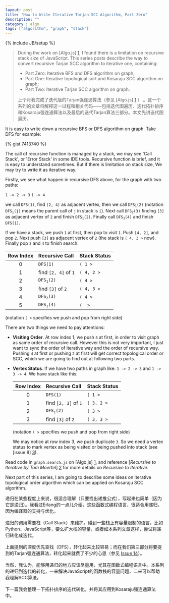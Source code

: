 ```yaml
---
layout: post
title: "How to Write Iterative Tarjan SCC Algorithm, Part Zero"
description: ""
category : algo
tags: ["algorithm", "graph", "stack"]
---
```

{% include JB/setup %}

> During the work on [Algo.js] [1], I found there is a limitation on recursive stack size of JavaScript. This series posts describe the way to convert recursive Tarjan SCC algorithm to iterative one, containing:
> * Part Zero: Iterative BFS and DFS algorithm on graph;
> * Part One: Iterative topological sort and Kosaraju SCC algorithm on graph;
> * Part Two: Iterative Tarjan SCC algorithm on graph.
>
>
> 上个月我完成了迭代版的Tarjan强连通算法（参见 [Algo.js] [1] ） 。这一个系列的文章将解释这一过程和相关代码——包括迭代图遍历、迭代拓扑排序和Kosaraju强连通算法以及最后的迭代Tarjan算法三部分。本文先讲迭代图遍历。

<!--more-->

It is easy to write down a recursive BFS or DFS algorithm on graph. Take DFS for example:

{% gist 7413740 %}

The call of recursive function is managed by a stack, we may see 'Call Stack', or 'Error Stack' in some IDE tools. Recursive function is brief, and it is easy to understand sometimes. But if there is limitation on stack size, We may try to write it as iterative way.

Firstly, we see what happen in recursive DFS above, for the graph with two paths: 

`1 -> 2 -> 3`
`1 -> 4`

we call `DFS(1)`, find `[2, 4]` as adjacent vertex, then we call <code>DFS<sub>1</sub>(2)</code> (notation  <code>DFS<sub>i</sub>(j)</code> means the parent call of `j` in stack is `i`). Next call  <code>DFS<sub>2</sub>(3)</code> finding `[3]` as adjacent vertex of `2` and finish <code>DFS<sub>1</sub>(2)</code>. Finally  call  <code>DFS<sub>1</sub>(4)</code> and finish `DFS(1)`. 

If we have a stack, we push `1` at first, then pop to visit `1`. Push `[4, 2]`, and pop `2`. Next push `[3]` as adjacent vertex of `2` (the stack is `( 4, 3 >` now). Finally pop `3` and `4` to finish search.

Row Index | Recursive Call | Stack Status
:---:|:--------|:--------
 0 | `DFS(1)` | `( 1 >`
 1 | find `[2, 4]` of `1` | `( 4, 2 >`
 2 | <code>DFS<sub>1</sub>(2)</code> | `( 4 >`
 3 | find `[3]` of `2` |  `( 4, 3 >`
 4 | <code>DFS<sub>2</sub>(3)</code> | `( 4 >`
 5 | <code>DFS<sub>1</sub>(4)</code> | `(  >`

(notation `( >` specifies we push and pop from right side)

There are two things we need to pay attentions:
* __Visiting Order__. At row index 1, we push `4` at first, in order to visit graph as same order of recursive call. However this is not very important, I just want to sync the order of iterative way and the order of recursive way. Pushing `4` at first or pushing `2` at first will get correct topological order or SCC, which we are going to find out at following two parts.
* __Vertex Status__. If we have two paths in graph like: `1 -> 2 -> 3` and `1 -> 3 -> 4`. We have stack like this: 

  Row Index | Recursive Call | Stack Status
  :---:|:---------|:-------- 
  0 | `DFS(1)` | `( 1 >`
  1 | find `[2, 3]` of `1` |  `( 3, 2 >`
  2 | <code>DFS<sub>1</sub>(2)</code> | `( 3 >`
  3 | find `[3]` of `2` |  `( 3, 3 >`
  
  (notation `( >` specifies we push and pop from right side)

  We may notice at row index 3, we push duplicate `3`. So we need a vertex status to mark vertex as being visited or being pushed into stack (see [issue 8] [3]).


Read code in `graph.search.js` on [Algo.js] [1], and reference [_Recursive to Iterative by Tom Moertel_] [2] for more details on _Recursive to Iterative_. 

Next part of this series, I am going to describe some ideas on iterative topological order algorithm which can be applied on Kosaraju SCC algorithm.

<div class="post-content lang zh-cn">

递归在某些程度上来说，很适合理解（只要找出递推公式），写起来也简单（因为它是递归）。我看过Erlang的一点儿介绍，这些函数式编程语言，很适合用递归，因为编译器的支持与优化。
<br />
<br />
递归的调用需要栈（Call Stack）来维护。碰到一些栈上有容量限制的语言，比如Python、JavaScript等，要么扩大栈的容量，或者如本系列文章这样，尝试将递归转化成迭代。
<br />
<br />
上面提到的深度优先查找（DFS），转化起来比较容易；而在我们第三部分将要提到的Tarjan强连通算法，转化起来就费了不少的心思（参见 <a href="https://code.google.com/p/algo-js/issues/detail?id=14" target="_blank">Issue 14</a>）。
<br />
<br />
当然，我认为，能够用递归的地方应该尽量用，尤其在函数式编程语言中。本系列的递归到迭代的转化，一来解决JavaScript的函数栈的容量问题，二来可以帮助我理解SCC算法。
<br />
<br />
下一篇我会整理一下拓扑排序的迭代转化，并将其应用到Kosaraju强连通算法中。

</div>
 
<br />

[1]: https://code.google.com/p/algo-js											"Algo.js"
[2]: http://blog.moertel.com/posts/2013-05-11-recursive-to-iterative.html		"Recursive to Iterative by Tom Moertel"
[3]:https://code.google.com/p/algo-js/issues/detail?id=8						"Issue 8"
[3]:https://code.google.com/p/algo-js/issues/detail?id=14						"Issue 14"
